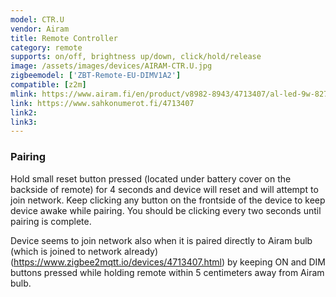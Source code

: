 ```yaml
---
model: CTR.U
vendor: Airam
title: Remote Controller
category: remote
supports: on/off, brightness up/down, click/hold/release
image: /assets/images/devices/AIRAM-CTR.U.jpg
zigbeemodel: ['ZBT-Remote-EU-DIMV1A2']
compatible: [z2m]
mlink: https://www.airam.fi/en/product/v8982-8943/4713407/al-led-9w-827-e27-a60-contr-unit/294/1
link: https://www.sahkonumerot.fi/4713407
link2: 
link3: 
---
```

### Pairing
Hold small reset button pressed (located under battery cover on the backside of remote) for 4
seconds and device will reset and will attempt to join network.
Keep clicking any button on the frontside of the device to keep device awake while pairing.
You should be clicking every two seconds until pairing is complete.

Device seems to join network also when it is paired directly to Airam bulb (which is joined to network already)
(https://www.zigbee2mqtt.io/devices/4713407.html) by keeping ON and DIM buttons pressed while holding remote
within 5 centimeters away from Airam bulb.
